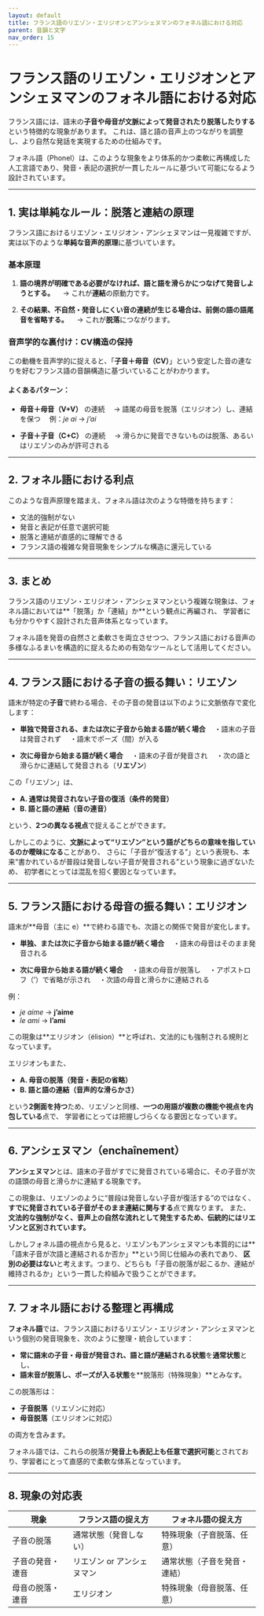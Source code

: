 ```yaml
---
layout: default
title: フランス語のリエゾン・エリジオンとアンシェヌマンのフォネル語における対応
parent: 音韻と文字
nav_order: 15
---
```


# フランス語のリエゾン・エリジオンとアンシェヌマンのフォネル語における対応

フランス語には、語末の**子音や母音が文脈によって発音されたり脱落したりする**という特徴的な現象があります。
これは、語と語の音声上のつながりを調整し、より自然な発話を実現するための仕組みです。

フォネル語（Phonel）は、このような現象をより体系的かつ柔軟に再構成した人工言語であり、発音・表記の選択が一貫したルールに基づいて可能になるよう設計されています。

---

## 1. 実は単純なルール：脱落と連結の原理

フランス語におけるリエゾン・エリジオン・アンシェヌマンは一見複雑ですが、実は以下のような**単純な音声的原理**に基づいています。

### 基本原理

1. **語の境界が明確である必要がなければ、語と語を滑らかにつなげて発音しようとする。**
   　→ これが**連結**の原動力です。

2. **その結果、不自然・発音しにくい音の連続が生じる場合は、前側の語の語尾音を省略する。**
   　→ これが**脱落**につながります。

### 音声学的な裏付け：CV構造の保持

この動機を音声学的に捉えると、「**子音＋母音（CV）**」という安定した音の連なりを好むフランス語の音韻構造に基づいていることがわかります。

#### よくあるパターン：

* **母音＋母音（V+V）** の連続
  　→ 語尾の母音を脱落（エリジオン）し、連結を保つ
  　例：*je ai* → *j’ai*

* **子音＋子音（C+C）** の連続
  　→ 滑らかに発音できないものは脱落、あるいはリエゾンのみが許可される

---

## 2. フォネル語における利点

このような音声原理を踏まえ、フォネル語は次のような特徴を持ちます：

* 文法的強制がない
* 発音と表記が任意で選択可能
* 脱落と連結が直感的に理解できる
* フランス語の複雑な発音現象をシンプルな構造に還元している

---

## 3. まとめ

フランス語のリエゾン・エリジオン・アンシェヌマンという複雑な現象は、フォネル語においては\*\*「脱落」か「連結」か\*\*という観点に再編され、
学習者にも分かりやすく設計された音声体系となっています。

フォネル語を発音の自然さと柔軟さを両立させつつ、フランス語における音声の多様なふるまいを構造的に捉えるための有効なツールとして活用してください。

---

## 4. フランス語における子音の振る舞い：リエゾン

語末が特定の**子音**で終わる場合、その子音の発音は以下のように文脈依存で変化します：

* **単独で発音される、または次に子音から始まる語が続く場合**
  　・語末の子音は発音されず
  　・語末でポーズ（間）が入る

* **次に母音から始まる語が続く場合**
  　・語末の子音が発音され
  　・次の語と滑らかに連結して発音される（**リエゾン**）

この「リエゾン」は、

* **A. 通常は発音されない子音の復活（条件的発音）**
* **B. 語と語の連結（音の連音）**

という、**2つの異なる視点**で捉えることができます。

しかしこのように、**文脈によって“リエゾン”という語がどちらの意味を指しているのか曖昧になる**ことがあり、
さらに「子音が“復活する”」という表現も、本来“書かれているが普段は発音しない子音が発音される”という現象に過ぎないため、
初学者にとっては混乱を招く要因となっています。

---

## 5. フランス語における母音の振る舞い：エリジオン

語末が\*\*母音（主に e）\*\*で終わる語でも、次語との関係で発音が変化します。

* **単独、または次に子音から始まる語が続く場合**
  　・語末の母音はそのまま発音される

* **次に母音から始まる語が続く場合**
  　・語末の母音が脱落し
  　・アポストロフ（’）で省略が示され
  　・次語の母音と滑らかに連結される

例：

* *je aime* → **j’aime**
* *le ami* → **l’ami**

この現象は\*\*エリジオン（élision）\*\*と呼ばれ、文法的にも強制される規則となっています。

エリジオンもまた、

* **A. 母音の脱落（発音・表記の省略）**
* **B. 語と語の連結（音声的な滑らかさ）**

という**2側面を持つ**ため、リエゾンと同様、**一つの用語が複数の機能や視点を内包している**点で、
学習者にとっては把握しづらくなる要因となっています。

---

## 6. アンシェヌマン（enchaînement）

**アンシェヌマン**とは、語末の子音がすでに発音されている場合に、その子音が次の語頭の母音と滑らかに連結する現象です。

この現象は、リエゾンのように“普段は発音しない子音が復活する”のではなく、**すでに発音されている子音がそのまま連結に関与する**点で異なります。
また、**文法的な強制がなく、音声上の自然な流れとして発生するため、伝統的にはリエゾンと区別されています。**

しかしフォネル語の視点から見ると、リエゾンもアンシェヌマンも本質的には\*\*「語末子音が次語と連結されるか否か」\*\*という同じ仕組みの表れであり、
**区別の必要はない**と考えます。つまり、どちらも「子音の脱落が起こるか、連結が維持されるか」という一貫した枠組みで扱うことができます。

---

## 7. フォネル語における整理と再構成

**フォネル語**では、フランス語におけるリエゾン・エリジオン・アンシェヌマンという個別の発音現象を、次のように整理・統合しています：

* **常に語末の子音・母音が発音され、語と語が連結される状態**を**通常状態**とし、
* **語末音が脱落し、ポーズが入る状態**を\*\*脱落形（特殊現象）\*\*とみなす。

この脱落形は：

* **子音脱落**（リエゾンに対応）
* **母音脱落**（エリジオンに対応）

の両方を含みます。

フォネル語では、これらの脱落が**発音上も表記上も任意で選択可能**とされており、学習者にとって直感的で柔軟な体系となっています。

---

## 8. 現象の対応表

| 現象             | フランス語の捉え方         | フォネル語の捉え方          |
| ---------------- | -------------------------- | --------------------------- |
| 子音の脱落       | 通常状態（発音しない）     | 特殊現象（子音脱落、任意）  |
| 子音の発音・連音 | リエゾン or アンシェヌマン | 通常状態（子音を発音・連結）|
| 母音の脱落・連音 | エリジオン                 | 特殊現象（母音脱落、任意）  |
